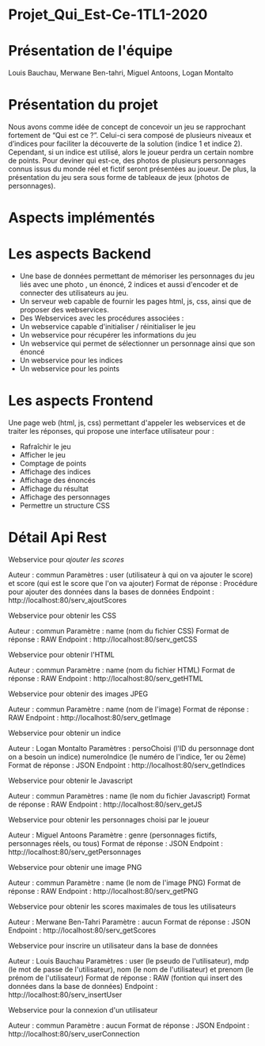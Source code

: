 Projet_Qui_Est-Ce-1TL1-2020
======

# Présentation de l'équipe

Louis Bauchau, Merwane Ben-tahri, Miguel Antoons, Logan Montalto

# Présentation du projet

Nous avons comme idée de concept de concevoir un jeu se rapprochant fortement de “Qui est ce ?”. Celui-ci sera composé de plusieurs niveaux et d’indices pour faciliter la découverte de la solution (indice 1 et indice 2). Cependant, si un indice est utilisé, alors le joueur perdra un certain nombre de points. Pour deviner qui est-ce, des photos de plusieurs personnages connus issus du monde réel et fictif seront présentées au joueur. De plus, la présentation du jeu sera sous forme de tableaux de jeux (photos de personnages).

# Aspects implémentés 


# Les aspects Backend


- Une base de données permettant de mémoriser les personnages du jeu liés avec une photo , un énoncé, 2 indices et aussi d'encoder et de connecter des utilisateurs au jeu.
- Un serveur web capable de fournir les pages html, js, css, ainsi que de proposer des webservices.
- Des Webservices avec les procédures associées : 
- Un webservice capable d'initialiser / réinitialiser le jeu
- Un webservice pour récupérer les informations du jeu
- Un webservice qui permet de sélectionner un personnage ainsi que son énoncé 
- Un webservice pour les indices
- Un webservice pour les points  



# Les aspects Frontend


Une page web (html, js, css) permettant d'appeler les webservices et de traiter les réponses, qui propose une interface utilisateur pour :

- Rafraîchir le jeu
- Afficher le jeu
- Comptage de points
- Affichage des indices
- Affichage des énoncés
- Affichage du résultat
- Affichage des personnages
- Permettre un structure CSS



# Détail Api Rest 

Webservice pour _ajouter les scores_

Auteur : commun
Paramètres : user (utilisateur à qui on va ajouter le score) et score (qui est le score que l'on va ajouter)
Format de réponse : Procédure pour ajouter des données dans la bases de données
Endpoint : http://localhost:80/serv_ajoutScores 


Webservice pour obtenir les CSS

Auteur : commun
Paramètre : name (nom du fichier CSS)
Format de réponse : RAW
Endpoint : http://localhost:80/serv_getCSS


Webservice pour obtenir l'HTML

Auteur : commun
Paramètre : name (nom du fichier HTML)
Format de réponse : RAW
Endpoint : http://localhost:80/serv_getHTML


Webservice pour obtenir des images JPEG

Auteur : commun
Paramètre : name (nom de l'image)
Format de réponse : RAW
Endpoint : http://localhost:80/serv_getImage

Webservice pour obtenir un indice

Auteur : Logan Montalto
Paramètres : persoChoisi (l'ID du personnage dont on a besoin un indice) numeroIndice (le numéro de l'indice, 1er ou 2ème)
Format de réponse : JSON
Endpoint : http://localhost:80/serv_getIndices


Webservice pour obtenir le Javascript

Auteur : commun
Paramètres : name (le nom du fichier Javascript)
Format de réponse : RAW
Endpoint : http://localhost:80/serv_getJS


Webservice pour obtenir les personnages choisi par le joueur

Auteur : Miguel Antoons
Paramètre : genre (personnages fictifs, personnages réels, ou tous)
Format de réponse : JSON
Endpoint : http://localhost:80/serv_getPersonnages


Webservice pour obtenir une image PNG

Auteur : commun
Paramètre : name (le nom de l'image PNG)
Format de réponse : RAW
Endpoint : http://localhost:80/serv_getPNG


Webservice pour obtenir les scores maximales de tous les utilisateurs

Auteur : Merwane Ben-Tahri
Paramètre : aucun
Format de réponse : JSON
Endpoint : http://localhost:80/serv_getScores


Webservice pour inscrire un utilisateur dans la base de données

Auteur : Louis Bauchau
Paramètres : user (le pseudo de l'utilisateur), mdp (le mot de passe de l'utilisateur), nom (le nom de l'utilisateur) et prenom (le prénom de l'utilisateur)
Format de réponse : RAW (fontion qui insert des données dans la base de données)
Endpoint : http://localhost:80/serv_insertUser


Webservice pour la connexion d'un utilisateur

Auteur : commun
Paramètre : aucun
Format de réponse : JSON
Endpoint : http://localhost:80/serv_userConnection
